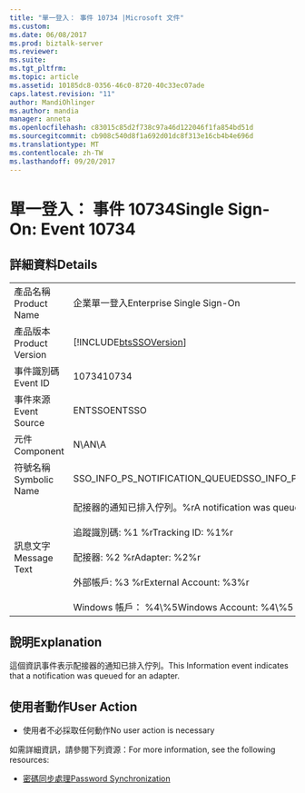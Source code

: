 ```yaml
---
title: "單一登入： 事件 10734 |Microsoft 文件"
ms.custom: 
ms.date: 06/08/2017
ms.prod: biztalk-server
ms.reviewer: 
ms.suite: 
ms.tgt_pltfrm: 
ms.topic: article
ms.assetid: 10185dc8-0356-46c0-8720-40c33ec07ade
caps.latest.revision: "11"
author: MandiOhlinger
ms.author: mandia
manager: anneta
ms.openlocfilehash: c83015c85d2f738c97a46d122046f1fa854bd51d
ms.sourcegitcommit: cb908c540d8f1a692d01dc8f313e16cb4b4e696d
ms.translationtype: MT
ms.contentlocale: zh-TW
ms.lasthandoff: 09/20/2017
---
```

# <a name="single-sign-on-event-10734"></a><span data-ttu-id="dad37-102">單一登入： 事件 10734</span><span class="sxs-lookup"><span data-stu-id="dad37-102">Single Sign-On: Event 10734</span></span>
## <a name="details"></a><span data-ttu-id="dad37-103">詳細資料</span><span class="sxs-lookup"><span data-stu-id="dad37-103">Details</span></span>  
  
|||  
|-|-|  
|<span data-ttu-id="dad37-104">產品名稱</span><span class="sxs-lookup"><span data-stu-id="dad37-104">Product Name</span></span>|<span data-ttu-id="dad37-105">企業單一登入</span><span class="sxs-lookup"><span data-stu-id="dad37-105">Enterprise Single Sign-On</span></span>|  
|<span data-ttu-id="dad37-106">產品版本</span><span class="sxs-lookup"><span data-stu-id="dad37-106">Product Version</span></span>|[!INCLUDE[btsSSOVersion](../includes/btsssoversion-md.md)]|  
|<span data-ttu-id="dad37-107">事件識別碼</span><span class="sxs-lookup"><span data-stu-id="dad37-107">Event ID</span></span>|<span data-ttu-id="dad37-108">10734</span><span class="sxs-lookup"><span data-stu-id="dad37-108">10734</span></span>|  
|<span data-ttu-id="dad37-109">事件來源</span><span class="sxs-lookup"><span data-stu-id="dad37-109">Event Source</span></span>|<span data-ttu-id="dad37-110">ENTSSO</span><span class="sxs-lookup"><span data-stu-id="dad37-110">ENTSSO</span></span>|  
|<span data-ttu-id="dad37-111">元件</span><span class="sxs-lookup"><span data-stu-id="dad37-111">Component</span></span>|<span data-ttu-id="dad37-112">N\A</span><span class="sxs-lookup"><span data-stu-id="dad37-112">N\A</span></span>|  
|<span data-ttu-id="dad37-113">符號名稱</span><span class="sxs-lookup"><span data-stu-id="dad37-113">Symbolic Name</span></span>|<span data-ttu-id="dad37-114">SSO_INFO_PS_NOTIFICATION_QUEUED</span><span class="sxs-lookup"><span data-stu-id="dad37-114">SSO_INFO_PS_NOTIFICATION_QUEUED</span></span>|  
|<span data-ttu-id="dad37-115">訊息文字</span><span class="sxs-lookup"><span data-stu-id="dad37-115">Message Text</span></span>|<span data-ttu-id="dad37-116">配接器的通知已排入佇列。%r</span><span class="sxs-lookup"><span data-stu-id="dad37-116">A notification was queued for an adapter.%r</span></span><br /><br /> <span data-ttu-id="dad37-117">追蹤識別碼: %1 %r</span><span class="sxs-lookup"><span data-stu-id="dad37-117">Tracking ID: %1%r</span></span><br /><br /> <span data-ttu-id="dad37-118">配接器: %2 %r</span><span class="sxs-lookup"><span data-stu-id="dad37-118">Adapter: %2%r</span></span><br /><br /> <span data-ttu-id="dad37-119">外部帳戶: %3 %r</span><span class="sxs-lookup"><span data-stu-id="dad37-119">External Account: %3%r</span></span><br /><br /> <span data-ttu-id="dad37-120">Windows 帳戶： %4\\%5</span><span class="sxs-lookup"><span data-stu-id="dad37-120">Windows Account: %4\\%5</span></span>|  
  
## <a name="explanation"></a><span data-ttu-id="dad37-121">說明</span><span class="sxs-lookup"><span data-stu-id="dad37-121">Explanation</span></span>  
 <span data-ttu-id="dad37-122">這個資訊事件表示配接器的通知已排入佇列。</span><span class="sxs-lookup"><span data-stu-id="dad37-122">This Information event indicates that a notification was queued for an adapter.</span></span>  
  
## <a name="user-action"></a><span data-ttu-id="dad37-123">使用者動作</span><span class="sxs-lookup"><span data-stu-id="dad37-123">User Action</span></span>  
  
-   <span data-ttu-id="dad37-124">使用者不必採取任何動作</span><span class="sxs-lookup"><span data-stu-id="dad37-124">No user action is necessary</span></span>  
  
 <span data-ttu-id="dad37-125">如需詳細資訊，請參閱下列資源：</span><span class="sxs-lookup"><span data-stu-id="dad37-125">For more information, see the following resources:</span></span>  
  
-   [<span data-ttu-id="dad37-126">密碼同步處理</span><span class="sxs-lookup"><span data-stu-id="dad37-126">Password Synchronization</span></span>](../core/password-synchronization2.md)